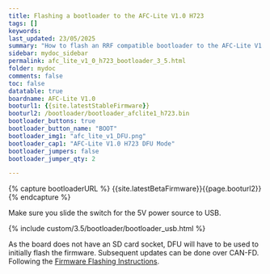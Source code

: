 ```yaml
---
title: Flashing a bootloader to the AFC-Lite V1.0 H723
tags: []
keywords: 
last_updated: 23/05/2025
summary: "How to flash an RRF compatible bootloader to the AFC-Lite V1.0 H723"
sidebar: mydoc_sidebar
permalink: afc_lite_v1_0_h723_bootloader_3_5.html
folder: mydoc
comments: false
toc: false
datatable: true
boardname: AFC-Lite V1.0
booturl1: {{site.latestStableFirmware}}
booturl2: /bootloader/bootloader_afclite1_h723.bin
bootloader_buttons: true
bootloader_button_name: "BOOT"
bootloader_img1: "afc_lite_v1_DFU.png"
bootloader_cap1: "AFC-Lite V1.0 H723 DFU Mode"
bootloader_jumpers: false
bootloader_jumper_qty: 2

---
```


{% capture bootloaderURL %} {{site.latestBetaFirmware}}{{page.booturl2}} {% endcapture %}

Make sure you slide the switch for the 5V power source to USB.

{% include custom/3.5/bootloader/bootloader_usb.html %}

As the board does not have an SD card socket, DFU will have to be used to initially flash the firmware. Subsequent updates can be done over CAN-FD. Following the [Firmware Flashing Instructions](afc_lite_v1_0_h723_flash_firmware_3_5.html).

